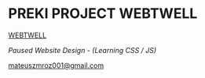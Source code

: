 # PREKI PROJECT WEBTWELL

[WEBTWELL](https://mattymroz.github.io/preki_project_webtwell/)

_Paused Website Design - (Learning CSS / JS)_

[mateuszmroz001@gmail.com](mailto:mateuszmroz001@gmail.com)
